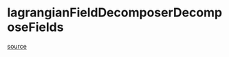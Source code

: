 # lagrangianFieldDecomposerDecomposeFields

[source](github.com/OpenFOAM-jp/OpenFOAM-utilities-tutorials-jp/blob/master/v1906/parallelProcessing/decomposePar/lagrangianFieldDecomposerDecomposeFields.C/lagrangianFieldDecomposerDecomposeFields.C)



